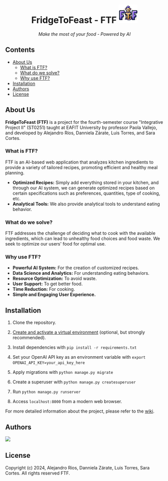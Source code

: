 <h1 align="center">FridgeToFeast - FTF <img src=".github/images/isotype-ftf-cropped.png" width="60"/> </h1>

<p align="center"><i>Make the most of your food - Powered by AI</i></p>

## Contents <!-- omit in toc -->

- [About Us](#about-us)
  - [What is FTF?](#what-is-ftf)
  - [What do we solve?](#what-do-we-solve)
  - [Why use FTF?](#why-use-ftf)
- [Installation](#installation)
- [Authors](#authors)
- [License](#license)

## About Us

**FridgeToFeast (FTF)** is a project for the fourth-semester course "Integrative
Project II" (ST0251) taught at EAFIT University by professor Paola Vallejo, and
developed by Alejandro Ríos, Danniela Zárate, Luis Torres, and Sara Cortes.

### What is FTF?

FTF is an AI-based web application that analyzes kitchen ingredients to provide
a variety of tailored recipes, promoting efficient and healthy meal planning.

- **Optimized Recipes:** Simply add everything stored in your kitchen, and
  through our AI system, we can generate optimized recipes based on certain
  specifications such as preferences, quantities, type of cooking, etc.
- **Analytical Tools:** We also provide analytical tools to understand eating
  behavior.

### What do we solve?

FTF addresses the challenge of deciding what to cook with the available
ingredients, which can lead to unhealthy food choices and food waste. We seek to
optimize our users' food for optimal use.

### Why use FTF?

- **Powerful AI System:** For the creation of customized recipes.
- **Data Science and Analytics:** For understanding eating behaviors.
- **Resource Optimization:** To avoid waste.
- **User Support:** To get better food.
- **Time Reduction:** For cooking.
- **Simple and Engaging User Experience.**

## Installation

1. Clone the repository.

2. [Create and activate a virtual
   environment](https://docs.python.org/3/library/venv.html#creating-virtual-environments
   "venv — Creation of virtual environments &#8212; Python 3.12.2
   documentation") (optional, but strongly recommended).

3. Install dependencies with `pip install -r requirements.txt`

4. Set your OpenAI API key as an environment variable with `export OPENAI_API_KEY=your_api_key_here`

5. Apply migrations with `python manage.py migrate`

6. Create a superuser with `python manage.py createsuperuser`

7. Run `python manage.py runserver`

8. Access `localhost:8000` from a modern web browser.

For more detailed information about the project, please refer to the
[wiki](https://github.com/alejoriosm04/F2F/wiki).

## Authors

<a href="https://github.com/alejoriosm04/f2f">
  <img src="https://contrib.rocks/image?repo=alejoriosm04/f2f" />
</a>

## License

Copyright (c) 2024, Alejandro Rios, Danniela Zárate, Luis Torres, Sara Cortes.
All rights reserved FTF.
